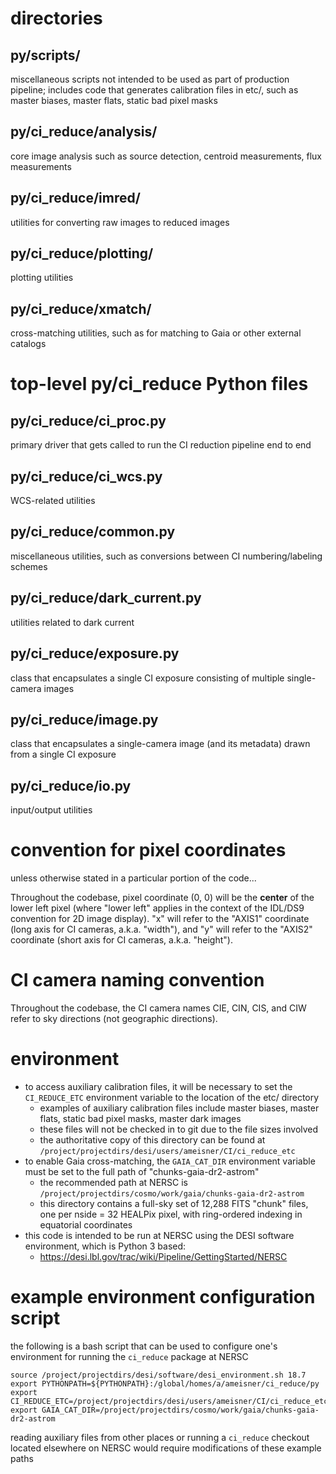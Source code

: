 # directories

## py/scripts/
miscellaneous scripts not intended to be used as part of production pipeline; includes code that generates calibration files in etc/, such as master biases, master flats, static bad pixel masks

## py/ci_reduce/analysis/
core image analysis such as source detection, centroid measurements, flux measurements

## py/ci_reduce/imred/
utilities for converting raw images to reduced images

## py/ci_reduce/plotting/
plotting utilities

## py/ci_reduce/xmatch/
cross-matching utilities, such as for matching to Gaia or other external catalogs

# top-level py/ci_reduce Python files

## py/ci_reduce/ci_proc.py
primary driver that gets called to run the CI reduction pipeline end to end

## py/ci_reduce/ci_wcs.py
WCS-related utilities

## py/ci_reduce/common.py
miscellaneous utilities, such as conversions between CI numbering/labeling schemes

## py/ci_reduce/dark_current.py
utilities related to dark current

## py/ci_reduce/exposure.py
class that encapsulates a single CI exposure consisting of multiple single-camera images

## py/ci_reduce/image.py
class that encapsulates a single-camera image (and its metadata) drawn from a single CI exposure

## py/ci_reduce/io.py
input/output utilities

# convention for pixel coordinates
unless otherwise stated in a particular portion of the code...

Throughout the codebase, pixel coordinate (0, 0) will be the **center** of the lower left pixel (where "lower left" applies in the context of the IDL/DS9 convention for 2D image display). "x" will refer to the "AXIS1" coordinate (long axis for CI cameras, a.k.a. "width"), and "y" will refer to the "AXIS2" coordinate (short axis for CI cameras, a.k.a. "height").

# CI camera naming convention

Throughout the codebase, the CI camera names CIE, CIN, CIS, and CIW refer to sky directions (not geographic directions).

# environment
* to access auxiliary calibration files, it will be necessary to set the `CI_REDUCE_ETC` environment variable to the location of the etc/ directory
  * examples of auxiliary calibration files include master biases, master flats, static bad pixel masks, master dark images
  * these files will not be checked in to git due to the file sizes involved
  * the authoritative copy of this directory can be found at `/project/projectdirs/desi/users/ameisner/CI/ci_reduce_etc`
* to enable Gaia cross-matching, the `GAIA_CAT_DIR` environment variable must be set to the full path of "chunks-gaia-dr2-astrom"
  * the recommended path at NERSC is `/project/projectdirs/cosmo/work/gaia/chunks-gaia-dr2-astrom`
  * this directory contains a full-sky set of 12,288 FITS "chunk" files, one per nside = 32 HEALPix pixel, with ring-ordered indexing in equatorial coordinates
* this code is intended to be run at NERSC using the DESI software environment, which is Python 3 based:
  * https://desi.lbl.gov/trac/wiki/Pipeline/GettingStarted/NERSC

# example environment configuration script

the following is a bash script that can be used to configure one's environment for running the `ci_reduce` package at NERSC

    source /project/projectdirs/desi/software/desi_environment.sh 18.7
    export PYTHONPATH=${PYTHONPATH}:/global/homes/a/ameisner/ci_reduce/py
    export CI_REDUCE_ETC=/project/projectdirs/desi/users/ameisner/CI/ci_reduce_etc
    export GAIA_CAT_DIR=/project/projectdirs/cosmo/work/gaia/chunks-gaia-dr2-astrom

reading auxiliary files from other places or running a `ci_reduce` checkout located elsewhere on NERSC would require modifications of these example paths
